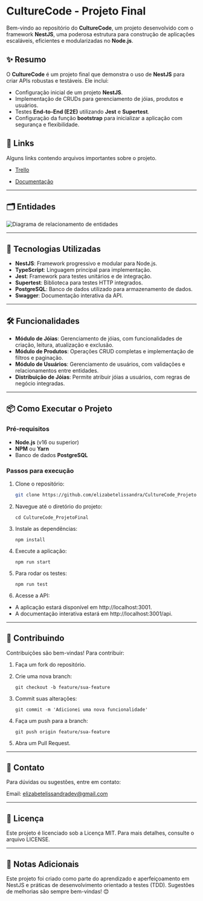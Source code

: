 # CultureCode - Projeto Final

Bem-vindo ao repositório do **CultureCode**, um projeto desenvolvido com o framework **NestJS**, uma poderosa estrutura para construção de aplicações escaláveis, eficientes e modularizadas no **Node.js**.



## ✨ Resumo

O **CultureCode** é um projeto final que demonstra o uso de **NestJS** para criar APIs robustas e testáveis. Ele inclui:

- Configuração inicial de um projeto **NestJS**.
- Implementação de CRUDs para gerenciamento de jóias, produtos e usuários.
- Testes **End-to-End (E2E)** utilizando **Jest** e **Supertest**.
- Configuração da função **bootstrap** para inicializar a aplicação com segurança e flexibilidade.


## 🔗  Links

Alguns links contendo arquivos importantes sobre o projeto.

- [Trello](https://trello.com/b/Mr2cgxXQ/projeto-final-mod4)

- [Documentação](https://culturecodeprojetofinal-production.up.railway.app/api/#/)

---

## 🗂️ Entidades

![Diagrama de relacionamento de entidades](https://i.imgur.com/VLJY5bs.png)

---

## 🚀 Tecnologias Utilizadas

- **NestJS**: Framework progressivo e modular para Node.js.
- **TypeScript**: Linguagem principal para implementação.
- **Jest**: Framework para testes unitários e de integração.
- **Supertest**: Biblioteca para testes HTTP integrados.
- **PostgreSQL**: Banco de dados utilizado para armazenamento de dados.
- **Swagger**: Documentação interativa da API.

---

## 🛠️ Funcionalidades

- **Módulo de Jóias**: Gerenciamento de jóias, com funcionalidades de criação, leitura, atualização e exclusão.
- **Módulo de Produtos**: Operações CRUD completas e implementação de filtros e paginação.
- **Módulo de Usuários**: Gerenciamento de usuários, com validações e relacionamentos entre entidades.
- **Distribuição de Jóias**: Permite atribuir jóias a usuários, com regras de negócio integradas.

---

## 📦 Como Executar o Projeto

### Pré-requisitos
- **Node.js** (v16 ou superior)
- **NPM** ou **Yarn**
- Banco de dados **PostgreSQL**

### Passos para execução
1. Clone o repositório:
   ```bash
   git clone https://github.com/elizabetelissandra/CultureCode_ProjetoFinal.git
   ```
2. Navegue até o diretório do projeto:

    ```
    cd CultureCode_ProjetoFinal
    ```

3. Instale as dependências:
    ```
    npm install
    ```
4. Execute a aplicação:
    ```
    npm run start
    ```

5. Para rodar os testes:
    ```
    npm run test
    ```
6. Acesse a API:

- A aplicação estará disponível em http://localhost:3001.
- A documentação interativa estará em http://localhost:3001/api.

---

## 🤝 Contribuindo
Contribuições são bem-vindas! Para contribuir:

1. Faça um fork do repositório.
2. Crie uma nova branch:
    ```
    git checkout -b feature/sua-feature
    
    ```
3. Commit suas alterações:
    ```
    git commit -m 'Adicionei uma nova funcionalidade'
    
    ```
4. Faça um push para a branch:

    ```
    git push origin feature/sua-feature
    
    ```
5. Abra um Pull Request.

---

## 📩 Contato
Para dúvidas ou sugestões, entre em contato:

Email: elizabetelissandradev@gmail.com

---

## 📝 Licença
Este projeto é licenciado sob a Licença MIT. Para mais detalhes, consulte o arquivo LICENSE.

---

## 📖 Notas Adicionais


Este projeto foi criado como parte do aprendizado e aperfeiçoamento em NestJS e práticas de desenvolvimento orientado a testes (TDD).
Sugestões de melhorias são sempre bem-vindas! 😊
